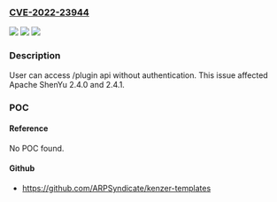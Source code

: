 ### [CVE-2022-23944](https://cve.mitre.org/cgi-bin/cvename.cgi?name=CVE-2022-23944)
![](https://img.shields.io/static/v1?label=Product&message=Apache%20ShenYu%20(incubating)%20&color=blue)
![](https://img.shields.io/static/v1?label=Version&message=Apache%20ShenYu%20(incubating)%3C%202.4.2%20&color=brighgreen)
![](https://img.shields.io/static/v1?label=Vulnerability&message=CWE-862%20Missing%20Authorization&color=brighgreen)

### Description

User can access /plugin api without authentication. This issue affected Apache ShenYu 2.4.0 and 2.4.1.

### POC

#### Reference
No POC found.

#### Github
- https://github.com/ARPSyndicate/kenzer-templates

